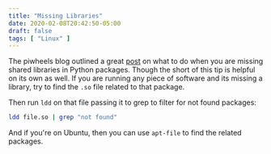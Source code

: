 ```yaml
---
title: "Missing Libraries"
date: 2020-02-08T20:42:50-05:00
draft: false
tags: [ "Linux" ]
---
```


The piwheels blog outlined a great [post](https://blog.piwheels.org/how-to-work-out-the-missing-dependencies-for-a-python-package/) on what to do when you are missing shared libraries in Python packages. Though the short of this tip is helpful on its own as well. If you are running any piece of software and its missing a library, try to find the `.so` file related to that package.

Then run `ldd` on that file passing it to grep to filter for not found packages:

```bash
ldd file.so | grep "not found"
```

And if you're on Ubuntu, then you can use `apt-file` to find the related packages.

